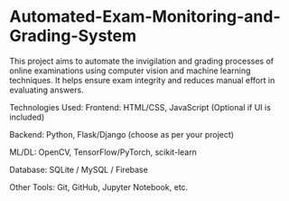 # Automated-Exam-Monitoring-and-Grading-System
This project aims to automate the invigilation and grading processes of online examinations using computer vision and machine learning techniques. It helps ensure exam integrity and reduces manual effort in evaluating answers.

Technologies Used:
Frontend: HTML/CSS, JavaScript (Optional if UI is included)

Backend: Python, Flask/Django (choose as per your project)

ML/DL: OpenCV, TensorFlow/PyTorch, scikit-learn

Database: SQLite / MySQL / Firebase

Other Tools: Git, GitHub, Jupyter Notebook, etc.